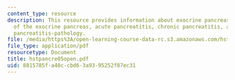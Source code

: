 ```yaml
---
content_type: resource
description: This resource provides information about exocrine pancreas-anatomy, pathology
  of the exocrine pancreas, acute pancreatitis, chronic pancreatitis, and chronic
  pancreatitis-pathology.
file: /media/https%3A/open-learning-course-data-rc.s3.amazonaws.com/hst-121-gastroenterology-fall-2005/8815785fa48ccbd63a9395252f87ec31_hstpancre05open.pdf
file_type: application/pdf
resourcetype: Document
title: hstpancre05open.pdf
uid: 8815785f-a48c-cbd6-3a93-95252f87ec31
---
```

